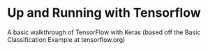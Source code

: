 # Up and Running with Tensorflow

A basic walkthrough of TensorFlow with Keras (based off the Basic Classification Example at tensorflow.org)
